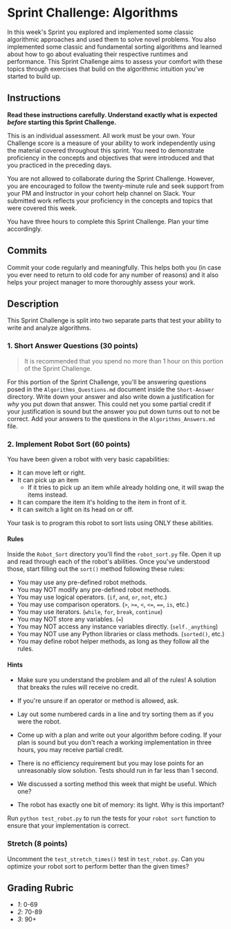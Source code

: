 # Sprint Challenge: Algorithms

In this week's Sprint you explored and implemented some classic algorithmic
approaches and used them to solve novel problems. You also implemented some
classic and fundamental sorting algorithms and learned about how to go about
evaluating their respective runtimes and performance. This Sprint Challenge aims
to assess your comfort with these topics through exercises that build on the
algorithmic intuition you've started to build up.

## Instructions

**Read these instructions carefully. Understand exactly what is expected
_before_ starting this Sprint Challenge.**

This is an individual assessment. All work must be your own. Your Challenge
score is a measure of your ability to work independently using the material
covered throughout this sprint. You need to demonstrate proficiency in the
concepts and objectives that were introduced and that you practiced in the
preceding days.

You are not allowed to collaborate during the Sprint Challenge. However, you are
encouraged to follow the twenty-minute rule and seek support from your PM and
Instructor in your cohort help channel on Slack. Your submitted work reflects
your proficiency in the concepts and topics that were covered this week.

You have three hours to complete this Sprint Challenge. Plan your time
accordingly.

## Commits

Commit your code regularly and meaningfully. This helps both you (in case you
ever need to return to old code for any number of reasons) and it also helps
your project manager to more thoroughly assess your work.

## Description

This Sprint Challenge is split into two separate parts that test your ability to
write and analyze algorithms.

### 1. Short Answer Questions (30 points)

> It is recommended that you spend no more than 1 hour on this portion of the
> Sprint Challenge.

For this portion of the Sprint Challenge, you'll be answering questions posed in
the `Algorithms_Questions.md` document inside the `Short-Answer` directory.
Write down your answer and also write down a justification for _why_ you put
down that answer. This could net you some partial credit if your justification
is sound but the answer you put down turns out to not be correct. Add your
answers to the questions in the `Algorithms_Answers.md` file.

### 2. Implement Robot Sort (60 points)

You have been given a robot with very basic capabilities:

-   It can move left or right.
-   It can pick up an item
    -   If it tries to pick up an item while already holding one, it will swap
        the items instead.
-   It can compare the item it's holding to the item in front of it.
-   It can switch a light on its head on or off.

Your task is to program this robot to sort lists using ONLY these abilities.

#### Rules

Inside the `Robot_Sort` directory you'll find the `robot_sort.py` file. Open it
up and read through each of the robot's abilities. Once you've understood those,
start filling out the `sort()` method following these rules:

-   You may use any pre-defined robot methods.
-   You may NOT modify any pre-defined robot methods.
-   You may use logical operators. (`if`, `and`, `or`, `not`, etc.)
-   You may use comparison operators. (`>`, `>=`, `<`, `<=`, `==`, `is`, etc.)
-   You may use iterators. (`while`, `for`, `break`, `continue`)
-   You may NOT store any variables. (`=`)
-   You may NOT access any instance variables directly. (`self._anything`)
-   You may NOT use any Python libraries or class methods. (`sorted()`, etc.)
-   You may define robot helper methods, as long as they follow all the rules.

#### Hints

-   Make sure you understand the problem and all of the rules! A solution that
    breaks the rules will receive no credit.

-   If you're unsure if an operator or method is allowed, ask.

-   Lay out some numbered cards in a line and try sorting them as if you were
    the robot.

-   Come up with a plan and write out your algorithm before coding. If your plan
    is sound but you don't reach a working implementation in three hours, you
    may receive partial credit.

-   There is no efficiency requirement but you may lose points for an
    unreasonably slow solution. Tests should run in far less than 1 second.

-   We discussed a sorting method this week that might be useful. Which one?

-   The robot has exactly one bit of memory: its light. Why is this important?

Run `python test_robot.py` to run the tests for your `robot sort` function to
ensure that your implementation is correct.

### Stretch (8 points)

Uncomment the `test_stretch_times()` test in `test_robot.py`. Can you optimize
your robot sort to perform better than the given times?

## Grading Rubric

-   _1_: 0-69
-   _2_: 70-89
-   _3_: 90+
